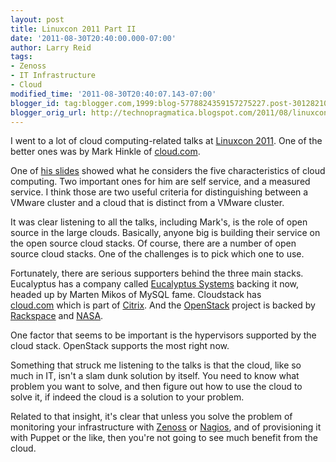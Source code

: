 ```yaml
---
layout: post
title: Linuxcon 2011 Part II
date: '2011-08-30T20:40:00.000-07:00'
author: Larry Reid
tags:
- Zenoss
- IT Infrastructure
- Cloud
modified_time: '2011-08-30T20:40:07.143-07:00'
blogger_id: tag:blogger.com,1999:blog-5778824359157275227.post-3012821038541757464
blogger_orig_url: http://technopragmatica.blogspot.com/2011/08/linuxcon-2011-part-ii.html
---
```


I went to a lot of cloud computing-related talks at [Linuxcon 2011][1].
One of the better ones was by Mark Hinkle of [cloud.com][2].  
  
One of [his slides][3] showed what he considers the five characteristics
of cloud computing. Two important ones for him are self service, and a
measured service. I think those are two useful criteria for
distinguishing between a VMware cluster and a cloud that is distinct
from a VMware cluster.  
  
It was clear listening to all the talks, including Mark's, is the role
of open source in the large clouds. Basically, anyone big is building
their service on the open source cloud stacks. Of course, there are
a number of open source cloud stacks. One of the challenges is to pick
which one to use.  
  
Fortunately, there are serious supporters behind the three main stacks.
Eucalyptus has a company called [Eucalyptus Systems][4] backing it now,
headed up by Marten Mikos of MySQL fame. Cloudstack has
[cloud.com][2] which is part of [Citrix][5]. And the [OpenStack][6]
project is backed by [Rackspace][7] and [NASA][8].  
  
One factor that seems to be important is the hypervisors supported by
the cloud stack. OpenStack supports the most right now.  
  
Something that struck me listening to the talks is that the cloud, like
so much in IT, isn't a slam dunk solution by itself. You need to know
what problem you want to solve, and then figure out how to use the cloud
to solve it, if indeed the cloud is a solution to your problem.  
  
Related to that insight, it's clear that unless you solve the problem of
monitoring your infrastructure with [Zenoss][9] or [Nagios][10], and of
provisioning it with Puppet or the like, then you're not going to see
much benefit from the cloud.



[1]: http://events.linuxfoundation.org/events/linuxcon
[2]: http://cloud.com/
[3]: http://www.slideshare.net/socializedsoftware/linuxcon-2011-crash-course-in-open-source-cloud-computing
[4]: http://www.eucalyptus.com/
[5]: http://citrix.com/
[6]: http://openstack.org/
[7]: http://rackspace.com/
[8]: http://www.nasa.gov/
[9]: http://zenoss.com/
[10]: http://nagios.org/
